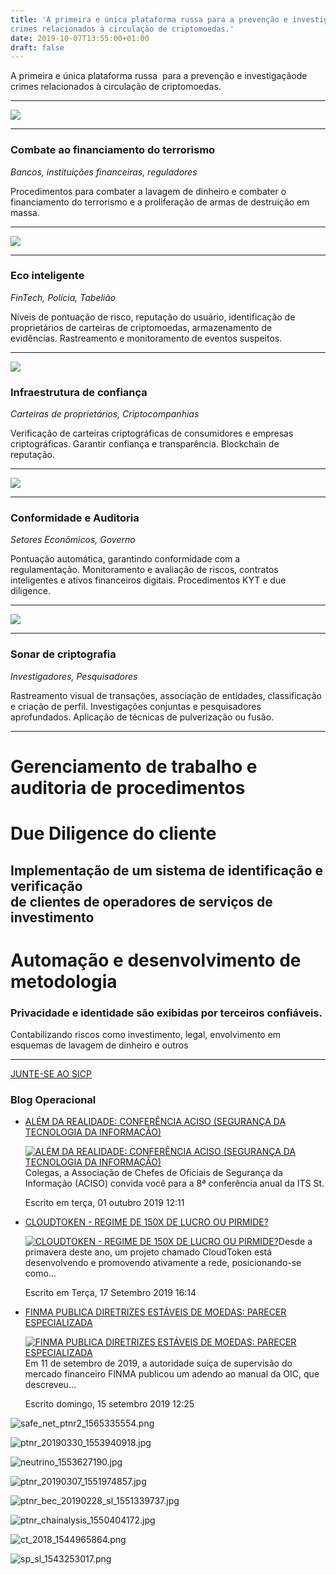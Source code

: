 ```yaml
---
title: 'A primeira e única plataforma russa para a prevenção e investigação de
crimes relacionados à circulação de criptomoedas.'
date: 2019-10-07T13:55:00+01:00
draft: false
---
```


A primeira e única plataforma russa  para a prevenção e investigaçãode crimes relacionados à circulação de criptomoedas.

* * *

![](https://ueba.su/images/trust_img_verif.jpg)

* * *

### Combate ao financiamento do terrorismo

  

_Bancos, instituições financeiras, reguladores_

  

Procedimentos para combater a lavagem de dinheiro e combater o financiamento do terrorismo e a proliferação de armas de destruição em massa.

* * *

![](https://ueba.su/images/compl_img.jpg)

* * *

### Eco inteligente

  

_FinTech, Polícia, Tabelião_

  

Níveis de pontuação de risco, reputação do usuário, identificação de proprietários de carteiras de criptomoedas, armazenamento de evidências. Rastreamento e monitoramento de eventos suspeitos.

* * *

![](https://ueba.su/images/cryptosonar_img.jpg)

### Infraestrutura de confiança

  

_Carteiras de proprietários, Criptocompanhias_

  

Verificação de carteiras criptográficas de consumidores e empresas criptográficas. Garantir confiança e transparência. Blockchain de reputação.

* * *

![](https://ueba.su/images/cft_img.jpg)

* * *

### Conformidade e Auditoria

  

_Setores Econômicos, Governo_

  

Pontuação automática, garantindo conformidade com a regulamentação. Monitoramento e avaliação de riscos, contratos inteligentes e ativos financeiros digitais. Procedimentos KYT e due diligence.

* * *

![](https://ueba.su/images/smartecho_img.jpg)

* * *

### Sonar de criptografia

  

_Investigadores, Pesquisadores_

  

Rastreamento visual de transações, associação de entidades, classificação e criação de perfil. Investigações conjuntas e pesquisadores aprofundados. Aplicação de técnicas de pulverização ou fusão.

* * *

Gerenciamento de trabalho e auditoria de procedimentos
======================================================

  

Due Diligence do cliente
========================

Implementação de um sistema de identificação e verificação  
de clientes de operadores de serviços de investimento
------------------------------------------------------------------------------------------------------------------

Automação e desenvolvimento de metodologia
==========================================

### Privacidade e identidade são exibidas por terceiros confiáveis.  
Contabilizando riscos como investimento, legal, envolvimento em esquemas de lavagem de dinheiro e outros

* * *

[JUNTE-SE AO SICP](http://sicp.ueba.su/)

### Blog Operacional

*   [ALÉM DA REALIDADE: CONFERÊNCIA ACISO (SEGURANÇA DA TECNOLOGIA DA INFORMAÇÃO)](https://ueba.su/index.php/k2-blog/item/67-beyond-reality-aciso-conference-information-technology-security)
    
    [![ALÉM DA REALIDADE: CONFERÊNCIA ACISO (SEGURANÇA DA TECNOLOGIA DA INFORMAÇÃO)](https://ueba.su/media/k2/items/cache/4695cb3b19cbf906e45dac0da0913068_L.jpg)](https://ueba.su/index.php/k2-blog/item/67-beyond-reality-aciso-conference-information-technology-security "Continue lendo ")Colegas, a Associação de Chefes de Oficiais de Segurança da Informação (ACISO) convida você para a 8ª conferência anual da ITS St.
    
    Escrito em terça, 01 outubro 2019 12:11
    
*   [CLOUDTOKEN - REGIME DE 150X DE LUCRO OU PIRMIDE?](https://ueba.su/index.php/k2-blog/media-about-us/item/66-cloudtoken-150x-profit-or-pyramid-scheme)
    
    [![CLOUDTOKEN - REGIME DE 150X DE LUCRO OU PIRMIDE?](https://ueba.su/media/k2/items/cache/4d8c9898b5bb88437f053c8b957f47f3_L.jpg)](https://ueba.su/index.php/k2-blog/media-about-us/item/66-cloudtoken-150x-profit-or-pyramid-scheme "Continue lendo ")Desde a primavera deste ano, um projeto chamado CloudToken está desenvolvendo e promovendo ativamente a rede, posicionando-se como…
    
    Escrito em Terça, 17 Setembro 2019 16:14
    
*   [FINMA PUBLICA DIRETRIZES ESTÁVEIS DE MOEDAS: PARECER ESPECIALIZADA](https://ueba.su/index.php/k2-blog/cryptoindustry-legislation/item/65-finma-publishes-stable-coin-guidelines-expert-opinion)
    
    [![FINMA PUBLICA DIRETRIZES ESTÁVEIS DE MOEDAS: PARECER ESPECIALIZADA](https://ueba.su/media/k2/items/cache/be28adfff47893c4519c1307dc6b8866_L.jpg)](https://ueba.su/index.php/k2-blog/cryptoindustry-legislation/item/65-finma-publishes-stable-coin-guidelines-expert-opinion "Continue lendo ")Em 11 de setembro de 2019, a autoridade suíça de supervisão do mercado financeiro FINMA publicou um adendo ao manual da OIC, que descreveu…
    
    Escrito domingo, 15 setembro 2019 12:25
    

  

  

![safe_net_ptnr2_1565335554.png](https://ueba.su/cache/advportfoliopro/safe_net_ptnr2_1565335554_png_bd7b784a92f6a93b6aa0093c3b99b3c3.png)

![ptnr_20190330_1553940918.jpg](https://ueba.su/cache/advportfoliopro/ptnr_20190330_1553940918_jpg_9864c34bee5f7926d3276dcfe165a31c.jpg)

![neutrino_1553627190.jpg](https://ueba.su/cache/advportfoliopro/neutrino_1553627190_jpg_120e527c2387cfe4da7d9b60c0e62ada.jpg)

![ptnr_20190307_1551974857.jpg](https://ueba.su/cache/advportfoliopro/ptnr_20190307_1551974857_jpg_6ab08e82564f82d9d488e2b32f440b8f.jpg)

![ptnr_bec_20190228_sl_1551339737.jpg](https://ueba.su/cache/advportfoliopro/ptnr_bec_20190228_sl_1551339737_jpg_18570f0ee18a1fca1f367691b1e4d8ce.jpg)

![ptnr_chainalysis_1550404172.jpg](https://ueba.su/cache/advportfoliopro/ptnr_chainalysis_1550404172_jpg_908e40413e24ff22f2d17a4dd6165078.jpg)

![ct_2018_1544965864.png](https://ueba.su/cache/advportfoliopro/ct_2018_1544965864_png_58e29e46d111e32ba52e65b1c50e4a49.png)

![sp_sl_1543253017.png](https://ueba.su/cache/advportfoliopro/sp_sl_1543253017_png_6ac9dbb34e46352e4bc2e685ecabbc63.png)